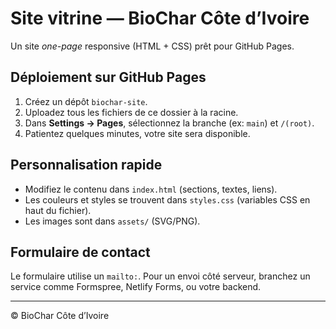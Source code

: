# Site vitrine — BioChar Côte d’Ivoire

Un site *one-page* responsive (HTML + CSS) prêt pour GitHub Pages.

## Déploiement sur GitHub Pages
1. Créez un dépôt `biochar-site`.
2. Uploadez tous les fichiers de ce dossier à la racine.
3. Dans **Settings → Pages**, sélectionnez la branche (ex: `main`) et `/(root)`.
4. Patientez quelques minutes, votre site sera disponible.

## Personnalisation rapide
- Modifiez le contenu dans `index.html` (sections, textes, liens).
- Les couleurs et styles se trouvent dans `styles.css` (variables CSS en haut du fichier).
- Les images sont dans `assets/` (SVG/PNG).

## Formulaire de contact
Le formulaire utilise un `mailto:`. Pour un envoi côté serveur, branchez un service comme Formspree,
Netlify Forms, ou votre backend.

---
© BioChar Côte d’Ivoire
